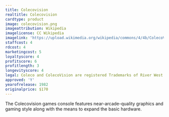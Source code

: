 ```yaml
---
title: Colecovision
realtitle: Colecovision
cardtype: product
image: colecovision.png
imageattribution: Wikipedia
imagelicense: CC Wikipedia
imagelink: 'https://upload.wikimedia.org/wikipedia/commons/4/4b/ColecoVision-wController-L.jpg'
staffcost: 4
rdcost: 4
marketingcost: 5
loyaltyscore: 4
profitscore: 6
profitlength: 3
longevityscore: 4
legal: Coleco and ColecoVision are registered Trademarks of River West Brands LLC
approved: 'Y'
yearofrelease: 1982
originalprice: $170
---
```


The Colecovision games console features near-arcade-quality graphics and gaming style along with the means to expand the basic hardware.
